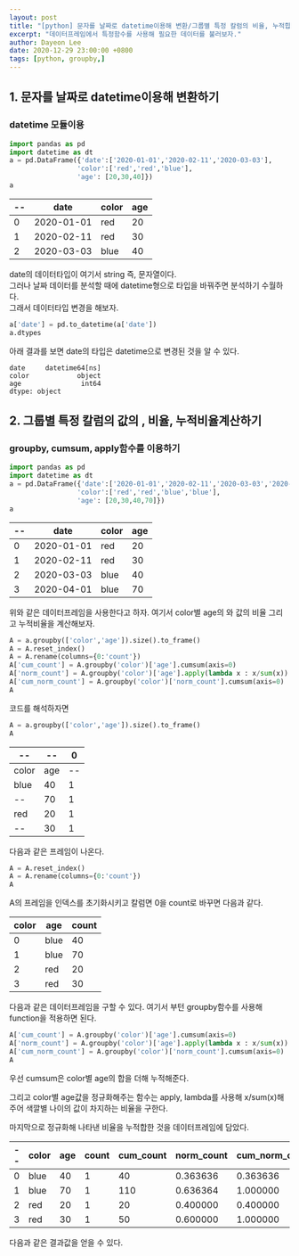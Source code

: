 ```yaml
---
layout: post
title: "[python] 문자를 날짜로 datetime이용해 변환/그룹별 특정 칼럼의 비율, 누적합, 누적비율계산"
excerpt: "데이터프레임에서 특정함수를 사용해 필요한 데이터를 불러보자."
author: Dayeon Lee
date: 2020-12-29 23:00:00 +0800
tags: [python, groupby,]
---
```


## 1. 문자를 날짜로 datetime이용해 변환하기
### datetime 모듈이용 

```python 
import pandas as pd
import datetime as dt
a = pd.DataFrame({'date':['2020-01-01','2020-02-11','2020-03-03'],
                 'color':['red','red','blue'],
                 'age': [20,30,40]})
a
```

|--|date|color|age|
|--|--|--|--|
|0|2020-01-01|red|20|
|1|2020-02-11|red|30|
|2|2020-03-03|blue|40|


date의 데이터타입이 여기서 string 즉, 문자열이다.  
그러나 날짜 데이터를 분석할 때에 datetime형으로 타입을 바꿔주면 분석하기 수월하다.   
그래서 데이터타입 변경을 해보자. 

```python 
a['date'] = pd.to_datetime(a['date'])
a.dtypes
```

아래 결과를 보면 date의 타입은 datetime으로 변경된 것을 알 수 있다. 

```
date     datetime64[ns]
color            object
age               int64
dtype: object
```


## 2. 그룹별 특정 칼럼의 값의 , 비율, 누적비율계산하기
### groupby, cumsum, apply함수를 이용하기 

```python 
import pandas as pd
import datetime as dt
a = pd.DataFrame({'date':['2020-01-01','2020-02-11','2020-03-03','2020-04-01'],
                 'color':['red','red','blue','blue'],
                 'age': [20,30,40,70]})
a
```


|--|date|color|age|
|--|--|--|--|
|0|2020-01-01|red|20|
|1|2020-02-11|red|30|
|2|2020-03-03|blue|40|
|3|2020-04-01|blue|70|


위와 같은 데이터프레임을 사용한다고 하자. 
여기서 color별 age의 와 값의 비율 그리고 누적비율을 계산해보자.

```python 
A = a.groupby(['color','age']).size().to_frame()
A = A.reset_index()
A = A.rename(columns={0:'count'})
A['cum_count'] = A.groupby('color')['age'].cumsum(axis=0)
A['norm_count'] = A.groupby('color')['age'].apply(lambda x : x/sum(x))
A['cum_norm_count'] = A.groupby('color')['norm_count'].cumsum(axis=0)
A
```


코드를 해석하자면 

```python 
A = a.groupby(['color','age']).size().to_frame()
A
```


|--|--|0|
|--|--|--|
|color|age|--|	
|blue|40|1|
|--|70|1|
|red|20|1|
|--|30|1|

다음과 같은 프레임이 나온다. 


```python 
A = A.reset_index()
A = A.rename(columns={0:'count'})
A
```
A의 프레임을 인덱스를 초기화시키고 칼럼면 0을 count로 바꾸면 다음과 같다.  


|color|age|count|
|--|--|--|
|0|blue|40|1|
|1|blue|70|1|
|2|red|20|1|
|3|red|30|1|

다음과 같은 데이터프레임을 구할 수 있다. 
여기서 부턴 groupby함수를 사용해 function을 적용하면 된다. 


```python 
A['cum_count'] = A.groupby('color')['age'].cumsum(axis=0)
A['norm_count'] = A.groupby('color')['age'].apply(lambda x : x/sum(x))
A['cum_norm_count'] = A.groupby('color')['norm_count'].cumsum(axis=0)
A
```

우선 cumsum은 color별 age의 합을 더해 누적해준다.  

그리고 color별 age값을 정규화해주는 함수는 apply, lambda를 사용해 x/sum(x)해주어 색깔별 나이의 값이 차지하는 비율을 구한다.  

마지막으로 정규화해 나타낸 비율을 누적합한 것을 데이터프레임에 담았다.   

|--|color|age|count|cum_count|norm_count|cum_norm_count|
|--|--|--|--|--|--|--|
|0|blue|40|1|40|0.363636|0.363636|
|1|blue|70|1|110|0.636364|1.000000|
|2|red|20|1|20|0.400000|0.400000|
|3|red|30|1|50|0.600000|1.000000|

다음과 같은 결과값을 얻을 수 있다. 
